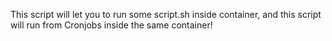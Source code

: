 
This script will let you to run some script.sh inside container, and this script will run from Cronjobs inside the same container!
